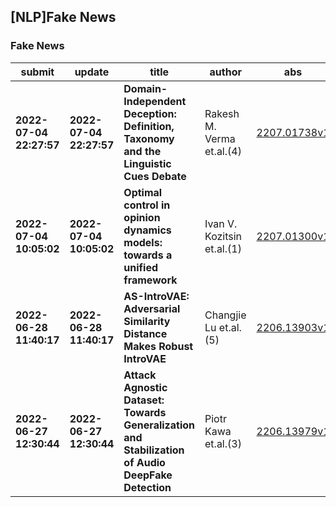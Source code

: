 ## [NLP]Fake News 

### Fake News

| submit | update | title | author | abs | PDF | code | cates | journal |
|---|---|---|---|---|---|---|---|---|
|**2022-07-04 22:27:57**|**2022-07-04 22:27:57**|**Domain-Independent Deception: Definition, Taxonomy and the Linguistic   Cues Debate**|Rakesh M. Verma et.al.(4)|[2207.01738v1](http://arxiv.org/abs/2207.01738v1)|[gotoRead](http://arxiv.org/pdf/2207.01738v1)|null|cs.CR, cs.CY, K.6.5|null|
|**2022-07-04 10:05:02**|**2022-07-04 10:05:02**|**Optimal control in opinion dynamics models: towards a unified framework**|Ivan V. Kozitsin et.al.(1)|[2207.01300v1](http://arxiv.org/abs/2207.01300v1)|[gotoRead](http://arxiv.org/pdf/2207.01300v1)|null|physics.soc-ph, cs.SY, eess.SY, math.DS|null|
|**2022-06-28 11:40:17**|**2022-06-28 11:40:17**|**AS-IntroVAE: Adversarial Similarity Distance Makes Robust IntroVAE**|Changjie Lu et.al.(5)|[2206.13903v1](http://arxiv.org/abs/2206.13903v1)|[gotoRead](http://arxiv.org/pdf/2206.13903v1)|null|eess.IV, cs.CV|null|
|**2022-06-27 12:30:44**|**2022-06-27 12:30:44**|**Attack Agnostic Dataset: Towards Generalization and Stabilization of   Audio DeepFake Detection**|Piotr Kawa et.al.(3)|[2206.13979v1](http://arxiv.org/abs/2206.13979v1)|[gotoRead](http://arxiv.org/pdf/2206.13979v1)|**[link](https://github.com/piotrkawa/attack-agnostic-dataset)**|cs.SD, cs.LG|null|
